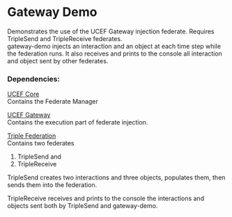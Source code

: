 # Gateway Demo
Demonstrates the use of the UCEF Gateway injection federate.
Requires TripleSend and TripleReceive federates.  
gateway-demo injects an interaction and an object at each time step while the federation runs.  It also receives and prints to the console all interaction and object sent by other federates.

### Dependencies:

[UCEF Core](https://github.com/usnistgov/ucef-core.git)  
Contains the Federate Manager

[UCEF Gateway](https://github.com/usnistgov/ucef-gateway.git)  
Contains the execution part of federate injection.

[Triple Federation](https://github.com/gcr-nist/TripleFederation_generated.git)  
Contains two federates  
  1. TripleSend and  
  2. TripleReceive  

  TripleSend creates two interactions and three objects, populates them, then sends them into the federation.  

  TripleReceive receives and prints to the console the interactions and objects sent both by TripleSend and gateway-demo.
